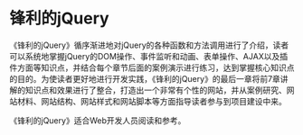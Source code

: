 # 锋利的jQuery

《锋利的jQuery》循序渐进地对jQuery的各种函数和方法调用进行了介绍，读者可以系统地掌握jQuery的DOM操作、事件监听和动画、表单操作、AJAX以及插件方面等知识点，并结合每个章节后面的案例演示进行练习，达到掌握核心知识点的目的。为使读者更好地进行开发实践，《锋利的jQuery》的最后一章将前7章讲解的知识点和效果进行了整合，打造出一个非常有个性的网站，并从案例研究、网站材料、网站结构、网站样式和网站脚本等方面指导读者参与到项目建设中来。

《锋利的jQuery》适合Web开发人员阅读和参考。

